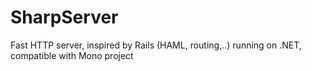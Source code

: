 SharpServer
===========

Fast HTTP server, inspired by Rails (HAML, routing,..) running on .NET, compatible with Mono project
